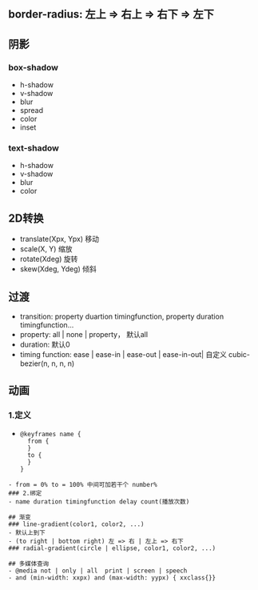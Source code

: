 ## border-radius: 左上 => 右上 => 右下 => 左下

## 阴影
### box-shadow
- h-shadow
- v-shadow
- blur
- spread
- color
- inset
### text-shadow
- h-shadow
- v-shadow
- blur
- color

## 2D转换
- translate(Xpx, Ypx) 移动
- scale(X, Y) 缩放
- rotate(Xdeg) 旋转
- skew(Xdeg, Ydeg) 倾斜

## 过渡
- transition: property duartion timingfunction, property duration timingfunction...
- property: all | none | property， 默认all
- duration: 默认0
- timing function: ease | ease-in | ease-out | ease-in-out| 自定义 cubic-bezier(n, n, n, n)

## 动画
### 1.定义
- ```
  @keyframes name {
    from {
    }
    to {
    }
  }
```
- from = 0% to = 100% 中间可加若干个 number%
### 2.绑定
- name duration timingfunction delay count(播放次数)

## 渐变
### line-gradient(color1, color2, ...)
- 默认上到下
- (to right | bottom right) 左 => 右 | 左上 => 右下
### radial-gradient(circle | ellipse, color1, color2, ...)

## 多媒体查询
- @media not | only | all  print | screen | speech
- and (min-width: xxpx) and (max-width: yypx) { xxclass{}}
